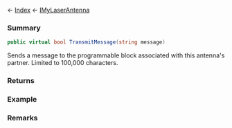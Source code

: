 ← [Index](Api-Index) ← [IMyLaserAntenna](Sandbox.ModAPI.Ingame.IMyLaserAntenna)

### Summary

```csharp
public virtual bool TransmitMessage(string message)
```

Sends a message to the programmable block associated with this antenna's partner. Limited to 100,000 characters.

### Returns

### Example

### Remarks

